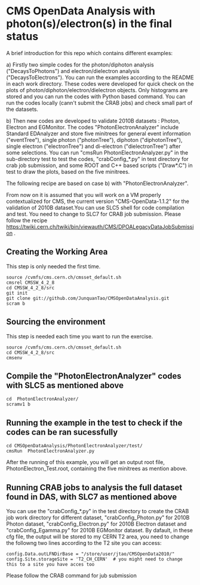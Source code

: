 # CMS OpenData Analysis with photon(s)/electron(s) in the final status

A brief introduction for this repo which contains different examples:

a) Firstly two simple codes for the photon/diphoton analysis ("DecaysToPhotons") and electron/dielectron analysis ("DecaysToElectrons"). You can run the examples according to the README in each work directory. These codes were developed for quick check on the plots of photon/diphoton/electron/dielectron objects. Only histograms are stored and you can run the codes with Python based command. You can run the codes locally (cann't submit the CRAB jobs) and check small part of the datasets.

b) Then new codes are developed to validate 2010B datasets : Photon, Electron and EGMonitor. The codes "PhotonElectronAnalyzer" include Standard EDAnalyzer and store five minitrees for general event information ("eventTree"), single photon ("photonTree"), diphoton ("diphotonTree"), single electron ("electronTree") and di-electron ("dielectronTree") after some selections. You can run "cmsRun PhotonElectronAnalyzer.py" in the sub-directory test to test the codes, "crabConfig_\*.py" in test directory for crab job submission, and some ROOT and C++ based scripts ("Draw\*.C") in test to draw the plots, based on the five minitrees.


The following recipe are based on case b) with "PhotonElectronAnalyzer".

From now on it is assumed that you will work on a VM properly contextualized for CMS, the current version "CMS-OpenData-1.1.2" for the validation of 2010B dataset.You can use SLC5 shell for code compilation and test. You need to change to SLC7 for CRAB job submission. Please follow the recipe https://twiki.cern.ch/twiki/bin/viewauth/CMS/DPOALegacyDataJobSubmission .


## Creating the Working Area

This step is only needed the first time.

```
source /cvmfs/cms.cern.ch/cmsset_default.sh
cmsrel CMSSW_4_2_8
cd CMSSW_4_2_8/src
git init
git clone git://github.com/JunquanTao/CMSOpenDataAnalysis.git
scram b
```

## Sourcing the environment 

This step is needed each time you want to run the exercise.

```
source /cvmfs/cms.cern.ch/cmsset_default.sh
cd CMSSW_4_2_8/src
cmsenv
```

## Compile the "PhotonElectronAnalyzer" codes with SLC5 as mentioned above

```
cd  PhotonElectronAnalyzer/
scramv1 b
``` 

## Running the example in the test to check if the codes can be ran sucessfully

```
cd CMSOpenDataAnalysis/PhotonElectronAnalyzer/test/
cmsRun  PhotonElectronAnalyzer.py
```
After the running of this example, you will get an output root file, PhotonElectron_Test.root, containing the five minitrees as mention above.


## Running CRAB jobs to analysis the full dataset found in DAS, with SLC7 as mentioned above

You can use the "crabConfig_\*.py" in the test directory to create the CRAB job work directory for different dataset, "crabConfig_Photon.py" for 2010B Photon dataset, "crabConfig_Electron.py" for 2010B Electron dataset and "crabConfig_Egamma.py" for 2010B EGMonitor dataset. By dafault, in these cfg file, the output will be stored to my CERN T2 area, you need to change the followng two lines according to the T2 site you can access:

```
config.Data.outLFNDirBase = "/store/user/jtao/CMSOpenData2010/"
config.Site.storageSite = 'T2_CH_CERN'  # you might need to change this to a site you have acces too
```

Please follow the CRAB command for jub submission

